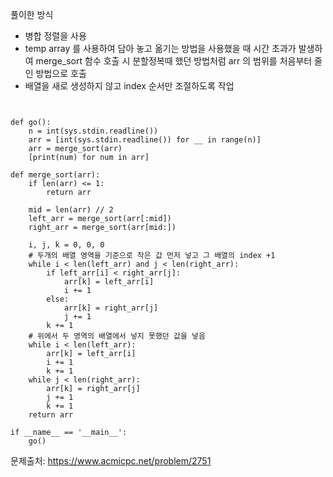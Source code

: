 풀이한 방식 
- 병합 정렬을 사용
- temp array 를 사용하여 담아 놓고 옮기는 방법을 사용했을 때 시간 초과가 발생하여 merge_sort 함수 호출 시 
  분할정복때 했던 방법처럼 arr 의 범위를 처음부터 줄인 방법으로 호출
- 배열을 새로 생성하지 않고 index 순서만 조절하도록 작업 
```python3import sys


def go():
    n = int(sys.stdin.readline())
    arr = [int(sys.stdin.readline()) for __ in range(n)]
    arr = merge_sort(arr)
    [print(num) for num in arr]

def merge_sort(arr):
    if len(arr) <= 1:
        return arr

    mid = len(arr) // 2
    left_arr = merge_sort(arr[:mid])
    right_arr = merge_sort(arr[mid:])

    i, j, k = 0, 0, 0
    # 두개의 배열 영역을 기준으로 작은 값 먼저 넣고 그 배열의 index +1
    while i < len(left_arr) and j < len(right_arr):
        if left_arr[i] < right_arr[j]:
            arr[k] = left_arr[i]
            i += 1
        else:
            arr[k] = right_arr[j]
            j += 1
        k += 1
    # 위에서 두 영역의 배열에서 넣지 못했던 값을 넣음
    while i < len(left_arr):
        arr[k] = left_arr[i]
        i += 1
        k += 1
    while j < len(right_arr):
        arr[k] = right_arr[j]
        j += 1
        k += 1
    return arr

if __name__ == '__main__':
    go()
```
문제출처: https://www.acmicpc.net/problem/2751
